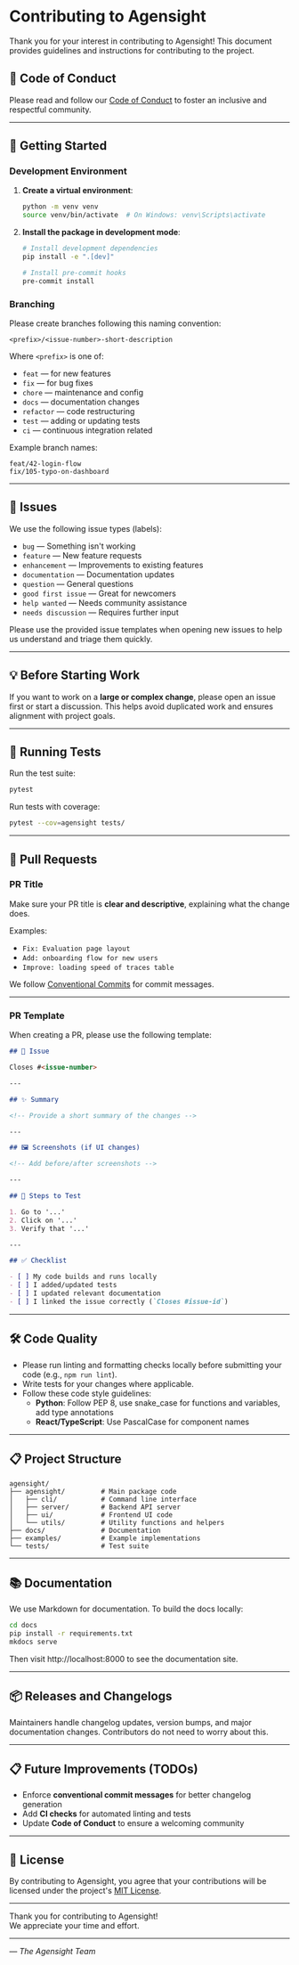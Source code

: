 # Contributing to Agensight

Thank you for your interest in contributing to Agensight! This document provides guidelines and instructions for contributing to the project.

## 📜 Code of Conduct

Please read and follow our [Code of Conduct](./CODE_OF_CONDUCT.md) to foster an inclusive and respectful community.

---

## 🚀 Getting Started

### Development Environment

1. **Create a virtual environment**:
   ```bash
   python -m venv venv
   source venv/bin/activate  # On Windows: venv\Scripts\activate
   ```

2. **Install the package in development mode**:
   ```bash
   # Install development dependencies
   pip install -e ".[dev]"
   
   # Install pre-commit hooks
   pre-commit install
   ```

### Branching

Please create branches following this naming convention:

```
<prefix>/<issue-number>-short-description
```

Where `<prefix>` is one of:

- `feat` — for new features  
- `fix` — for bug fixes  
- `chore` — maintenance and config  
- `docs` — documentation changes  
- `refactor` — code restructuring  
- `test` — adding or updating tests  
- `ci` — continuous integration related

Example branch names:

```
feat/42-login-flow
fix/105-typo-on-dashboard
```

---

## 🐛 Issues

We use the following issue types (labels):

- `bug` — Something isn't working  
- `feature` — New feature requests  
- `enhancement` — Improvements to existing features  
- `documentation` — Documentation updates  
- `question` — General questions  
- `good first issue` — Great for newcomers  
- `help wanted` — Needs community assistance  
- `needs discussion` — Requires further input  

Please use the provided issue templates when opening new issues to help us understand and triage them quickly.

---

## 💡 Before Starting Work

If you want to work on a **large or complex change**, please open an issue first or start a discussion. This helps avoid duplicated work and ensures alignment with project goals.

---

## 🧪 Running Tests

Run the test suite:
```bash
pytest
```

Run tests with coverage:
```bash
pytest --cov=agensight tests/
```

---

## 🔧 Pull Requests

### PR Title

Make sure your PR title is **clear and descriptive**, explaining what the change does.

Examples:

- `Fix: Evaluation page layout`  
- `Add: onboarding flow for new users`  
- `Improve: loading speed of traces table`

We follow [Conventional Commits](https://www.conventionalcommits.org/) for commit messages.

---

### PR Template

When creating a PR, please use the following template:

```md
## 🔗 Issue

Closes #<issue-number>

---

## ✨ Summary

<!-- Provide a short summary of the changes -->

---

## 🖼️ Screenshots (if UI changes)

<!-- Add before/after screenshots -->

---

## 🧪 Steps to Test

1. Go to '...'
2. Click on '...'
3. Verify that '...'

---

## ✅ Checklist

- [ ] My code builds and runs locally
- [ ] I added/updated tests
- [ ] I updated relevant documentation
- [ ] I linked the issue correctly (`Closes #issue-id`)
```


---

## 🛠 Code Quality

- Please run linting and formatting checks locally before submitting your code (e.g., `npm run lint`).
- Write tests for your changes where applicable.
- Follow these code style guidelines:
  - **Python**: Follow PEP 8, use snake_case for functions and variables, add type annotations
  - **React/TypeScript**: Use PascalCase for component names

---

## 📋 Project Structure

```
agensight/
├── agensight/         # Main package code
│   ├── cli/           # Command line interface
│   ├── server/        # Backend API server
│   ├── ui/            # Frontend UI code
│   └── utils/         # Utility functions and helpers
├── docs/              # Documentation
├── examples/          # Example implementations
└── tests/             # Test suite
```

---

## 📚 Documentation

We use Markdown for documentation. To build the docs locally:

```bash
cd docs
pip install -r requirements.txt
mkdocs serve
```

Then visit http://localhost:8000 to see the documentation site.

---

## 📦 Releases and Changelogs

Maintainers handle changelog updates, version bumps, and major documentation changes. Contributors do not need to worry about this.

---

## 📋 Future Improvements (TODOs)

- Enforce **conventional commit messages** for better changelog generation  
- Add **CI checks** for automated linting and tests  
- Update **Code of Conduct** to ensure a welcoming community  

---

## 📄 License

By contributing to Agensight, you agree that your contributions will be licensed under the project's [MIT License](./LICENSE).

---

Thank you for contributing to Agensight!  
We appreciate your time and effort.

---

*— The Agensight Team*